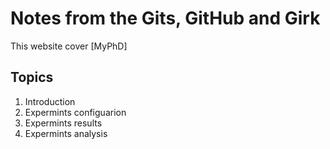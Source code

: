 # Notes from the Gits, GitHub and Girk

This website cover [MyPhD] 

## Topics

1. Introduction 
2. Expermints configuarion 
3. Expermints results 
4. Expermints analysis 
